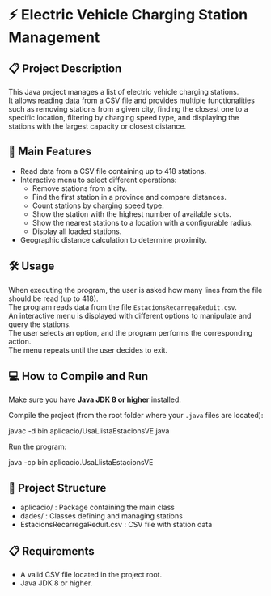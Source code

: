 # ⚡️ Electric Vehicle Charging Station Management

## 📋 Project Description
This Java project manages a list of electric vehicle charging stations.  
It allows reading data from a CSV file and provides multiple functionalities such as removing stations from a given city, finding the closest one to a specific location, filtering by charging speed type, and displaying the stations with the largest capacity or closest distance.

## 🚀 Main Features
- Read data from a CSV file containing up to 418 stations.  
- Interactive menu to select different operations:  
  - Remove stations from a city.  
  - Find the first station in a province and compare distances.  
  - Count stations by charging speed type.  
  - Show the station with the highest number of available slots.  
  - Show the nearest stations to a location with a configurable radius.  
  - Display all loaded stations.  
- Geographic distance calculation to determine proximity.  

## 🛠️ Usage
When executing the program, the user is asked how many lines from the file should be read (up to 418).  
The program reads data from the file `EstacionsRecarregaReduit.csv`.  
An interactive menu is displayed with different options to manipulate and query the stations.  
The user selects an option, and the program performs the corresponding action.  
The menu repeats until the user decides to exit.  

## 💻 How to Compile and Run
Make sure you have **Java JDK 8 or higher** installed.  

Compile the project (from the root folder where your `.java` files are located):  

javac -d bin aplicacio/UsaLlistaEstacionsVE.java

Run the program:  

java -cp bin aplicacio.UsaLlistaEstacionsVE

## 📂 Project Structure
- aplicacio/                     : Package containing the main class  
- dades/                         : Classes defining and managing stations  
- EstacionsRecarregaReduit.csv   : CSV file with station data  

## 📋 Requirements
- A valid CSV file located in the project root.  
- Java JDK 8 or higher.
